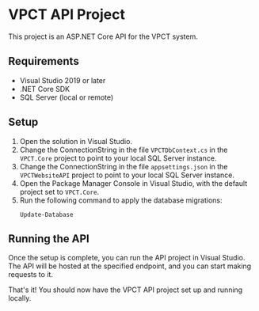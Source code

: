 # VPCT API Project

This project is an ASP.NET Core API for the VPCT system.

## Requirements

- Visual Studio 2019 or later
- .NET Core SDK
- SQL Server (local or remote)

## Setup

1. Open the solution in Visual Studio.
2. Change the ConnectionString in the file `VPCTDbContext.cs` in the `VPCT.Core` project to point to your local SQL Server instance.
3. Change the ConnectionString in the file `appsettings.json` in the `VPCTWebsiteAPI` project to point to your local SQL Server instance.
4. Open the Package Manager Console in Visual Studio, with the default project set to `VPCT.Core`.
5. Run the following command to apply the database migrations:
   ```
   Update-Database
   ```

## Running the API

Once the setup is complete, you can run the API project in Visual Studio. The API will be hosted at the specified endpoint, and you can start making requests to it.

That's it! You should now have the VPCT API project set up and running locally.
